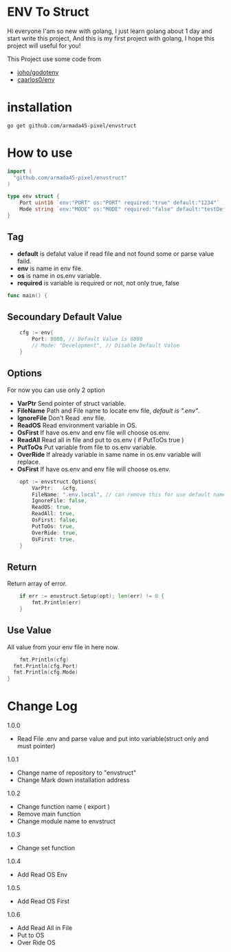 # ENV To Struct

Hi everyone I'am so new with golang,
I just learn golang about 1 day and start write this project,
And this is my first project with golang,
I hope this project will useful for you!

This Project use some code from
* [joho/godotenv](https://github.com/joho/godotenv)
* [caarlos0/env](https://github.com/caarlos0/env)

# installation
```shell
go get github.com/armada45-pixel/envstruct
```

# How to use
```go
import (
  "github.com/armada45-pixel/envstruct"
)

type env struct {
	Port uint16 `env:"PORT" os:"PORT" required:"true" default:"1234"`
	Mode string `env:"MODE" os:"MODE" required:"false" default:"testDefalut"`
}
```
## Tag
* **default** is defalut value if read file and not found some or parse value faild.
* **env** is name in env file.
* **os** is name in os.env variable.
* **required** is variable is required or not, not only true, false
```go
func main() {
```
## Secoundary Default Value
```go
	cfg := env{
		Port: 8080, // Default Value is 8080
		// Mode: "Development", // Disable Default Value
	}
```
## Options
For now you can use only 2 option
* **VarPtr** Send pointer of struct variable.
* **FileName** Path and File name to locate env file, *default is ".env"*.
* **IgnoreFile** Don't Read .env file.
* **ReadOS** Read environment variable in OS.
* **OsFirst** If have os.env and env file will choose os.env.
* **ReadAll** Read all in file and put to os.env ( if PutToOs true )
* **PutToOs** Put variable from file to os.env variable.
* **OverRide** If already variable in same name in os.env variable will replace.
* **OsFirst** If have os.env and env file will choose os.env.
```go
	opt := envstruct.Options{
		VarPtr:   &cfg,
		FileName: ".env.local", // can remove this for use default name
		IgnoreFile: false,
		ReadOS: true,
		ReadAll: true,
		OsFirst: false,
		PutToOs: true,
		OverRide: true,
		OsFirst: true,
	}
```
## Return
Return array of error.
```go
	if err := envstruct.Setup(opt); len(err) != 0 {
		fmt.Println(err)
	}
```
## Use Value
All value from your env file in here now.
```go
	fmt.Println(cfg)
  fmt.Println(cfg.Port)
  fmt.Println(cfg.Mode)
}

```

# Change Log

1.0.0
* Read File .env and parse value and put into variable(struct only and must pointer)

1.0.1
* Change name of repository to "envstruct"
* Change Mark down installation address

1.0.2
* Change function name ( export )
* Remove main function
* Change module name to envstruct

1.0.3
* Change set function

1.0.4
* Add Read OS Env

1.0.5
* Add Read OS First

1.0.6
* Add Read All in File
* Put to OS
* Over Ride OS